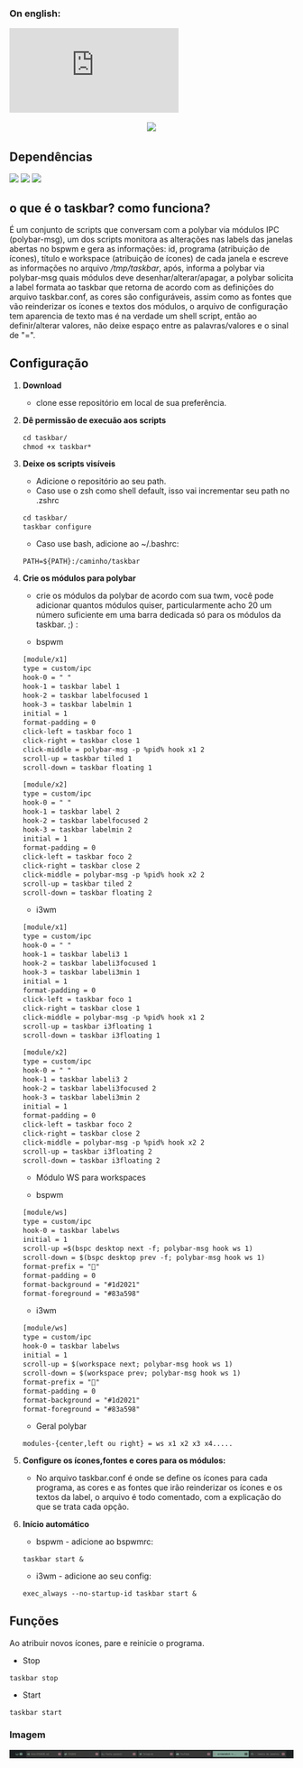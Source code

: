 
### On english:
![README_EN](https://github.com/odilonscoelho/taskbar/blob/master/README_EN.md)<br/>

<div align="center">
<img src="https://img.shields.io/badge/taskbar-bspwm-&color=3c3836?style=for-the-badge"/>
</div>

## Dependências
<img src="https://img.shields.io/static/v1?label=ZSH&message=Nao precisa ser seu shell padrao&color=green"/>
<img src="https://img.shields.io/static/v1?label=wmctrl&message=Utilitario para capturar informacoes do xorg&color=green"/>
<img src="https://img.shields.io/static/v1?label=xwinfo&message=Utilitario para capturar informacoes do a cerca das janelas&color=green&?style=for-the-badge"/>


## o que é o taskbar? como funciona?
É um conjunto de scripts que conversam com a polybar via módulos IPC (polybar-msg), um dos scripts monitora as alterações nas labels das janelas abertas no bspwm e gera as informações: id, programa (atribuição de ícones), título e workspace (atribuição de ícones) de cada janela e escreve as informações no arquivo */tmp/taskbar*, após, informa a polybar via polybar-msg quais módulos deve desenhar/alterar/apagar, a polybar solicita a label formata ao taskbar que retorna de acordo com as definições do arquivo taskbar.conf, as cores são configuráveis, assim como as fontes que vão reinderizar os ícones e textos dos módulos, o arquivo de configuração tem aparencia de texto mas é na verdade um shell script, então ao definir/alterar valores, não deixe espaço entre as palavras/valores e o sinal de "=".

## Configuração

1. **Download**
	* clone esse repositório em local de sua preferência.

2. **Dê permissão de execuão aos scripts**
	```
	cd taskbar/
	chmod +x taskbar*
	```

3. **Deixe os scripts visíveis**
	* Adicione o repositório ao seu path.
	* Caso use o zsh como shell default, isso vai incrementar seu path no .zshrc 
	```
	cd taskbar/
	taskbar configure 
	```

	* Caso use bash, adicione ao ~/.bashrc:
	```
	PATH=${PATH}:/caminho/taskbar
	```
4. **Crie os módulos para polybar** 
	* crie os módulos da polybar de acordo com sua twm, você pode adicionar quantos módulos quiser, particularmente acho 20 um número suficiente em uma barra dedicada só para os módulos da taskbar. ;) :

	* bspwm
	 ```
	[module/x1]
	type = custom/ipc
	hook-0 = " "
	hook-1 = taskbar label 1
	hook-2 = taskbar labelfocused 1
	hook-3 = taskbar labelmin 1
	initial = 1
	format-padding = 0
	click-left = taskbar foco 1
	click-right = taskbar close 1
	click-middle = polybar-msg -p %pid% hook x1 2
	scroll-up = taskbar tiled 1
	scroll-down = taskbar floating 1
	```
	```
	[module/x2]
	type = custom/ipc
	hook-0 = " "
	hook-1 = taskbar label 2
	hook-2 = taskbar labelfocused 2
	hook-3 = taskbar labelmin 2
	initial = 1
	format-padding = 0
	click-left = taskbar foco 2
	click-right = taskbar close 2
	click-middle = polybar-msg -p %pid% hook x2 2
	scroll-up = taskbar tiled 2
	scroll-down = taskbar floating 2
	```

	* i3wm
	```
	[module/x1]
	type = custom/ipc
	hook-0 = " "
	hook-1 = taskbar labeli3 1
	hook-2 = taskbar labeli3focused 1
	hook-3 = taskbar labeli3min 1
	initial = 1
	format-padding = 0
	click-left = taskbar foco 1
	click-right = taskbar close 1
	click-middle = polybar-msg -p %pid% hook x1 2
	scroll-up = taskbar i3floating 1
	scroll-down = taskbar i3floating 1
	```
	```
	[module/x2]
	type = custom/ipc
	hook-0 = " "
	hook-1 = taskbar labeli3 2
	hook-2 = taskbar labeli3focused 2
	hook-3 = taskbar labeli3min 2
	initial = 1
	format-padding = 0
	click-left = taskbar foco 2
	click-right = taskbar close 2
	click-middle = polybar-msg -p %pid% hook x2 2
	scroll-up = taskbar i3floating 2
	scroll-down = taskbar i3floating 2
	```

	* Módulo WS para workspaces

	* bspwm
	```
	[module/ws]
	type = custom/ipc
	hook-0 = taskbar labelws
	initial = 1
	scroll-up =$(bspc desktop next -f; polybar-msg hook ws 1)
	scroll-down = $(bspc desktop prev -f; polybar-msg hook ws 1)
	format-prefix = ""
	format-padding = 0
	format-background = "#1d2021"
	format-foreground = "#83a598"
	```

	* i3wm
	```
	[module/ws]
	type = custom/ipc
	hook-0 = taskbar labelws
	initial = 1
	scroll-up = $(workspace next; polybar-msg hook ws 1)
	scroll-down = $(workspace prev; polybar-msg hook ws 1)
	format-prefix = ""
	format-padding = 0
	format-background = "#1d2021"
	format-foreground = "#83a598"
	```

	* Geral polybar
	```
 	modules-{center,left ou right} = ws x1 x2 x3 x4.....
	```
5. **Configure os ícones,fontes e cores para os módulos:**
	* No arquivo taskbar.conf é onde se define os ícones para cada programa, as cores e as fontes que irão reinderizar os ícones e os textos da label, o arquivo é todo comentado, com a explicação do que se trata cada opção.

6. **Início automático**
	* bspwm - adicione ao bspwmrc:
	```
	taskbar start &
	```

	* i3wm - adicione ao seu config:
	```
	exec_always --no-startup-id taskbar start &
	```

## Funções

Ao atribuir novos ícones, pare e reinicie o programa.

* Stop
```
taskbar stop
```
* Start
```
taskbar start
```

### Imagem
![Ilustração](print.jpg)<br/>
